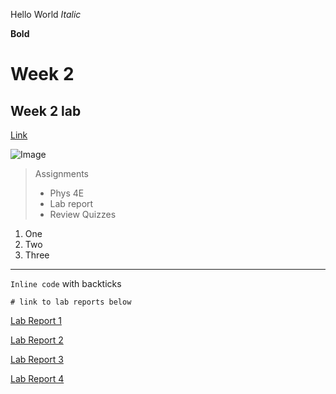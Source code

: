 Hello World
*Italic*

**Bold**

# Week 2
## Week 2 lab

[Link](https://soph-song.github.io/cse15l-lab-reports/)

![Image](http://url/a.png)

> Assignments 
> * Phys 4E
> * Lab report
> * Review Quizzes

1. One
2. Two
3. Three

---
`Inline code` with backticks

```
# link to lab reports below
```
[Lab Report 1](lab-report-1-week-2.html)

[Lab Report 2](lab-report-2-week-4.html)

[Lab Report 3](lab-report-3-week-6.html)

[Lab Report 4](lab-report-4-week-8.html)